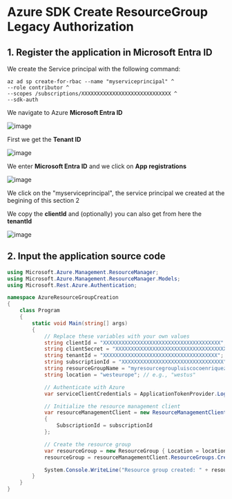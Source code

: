# Azure SDK Create ResourceGroup Legacy Authorization

## 1. Register the application in Microsoft Entra ID

We create the Service principal with the following command:

```
az ad sp create-for-rbac --name "myserviceprincipal" ^
--role contributor ^
--scopes /subscriptions/XXXXXXXXXXXXXXXXXXXXXXXXXXXXX ^
--sdk-auth
```

We navigate to Azure **Microsoft Entra ID**

![image](https://github.com/luiscoco/Azure_SDK_Create_ResourceGroup_Legacy_Authorization/assets/32194879/024bd812-9804-42d7-996d-50647bdbc204)

First we get the **Tenant ID**

![image](https://github.com/luiscoco/Azure_SDK_Create_ResourceGroup_Legacy_Authorization/assets/32194879/e5784699-9270-4021-a461-60fc283e7324)

We enter **Microsoft Entra ID** and we click on **App registrations**

![image](https://github.com/luiscoco/Azure_SDK_Create_ResourceGroup_Legacy_Authorization/assets/32194879/d00d9bcc-1755-4aa3-9905-da41a97ffa11)

We click on the "myserviceprincipal", the service principal we created at the begining of this section 2

We copy the **clientId** and (optionally) you can also get from here the **tenantId**

![image](https://github.com/luiscoco/Azure_SDK_Create_ResourceGroup_Legacy_Authorization/assets/32194879/d513cb7c-14f7-4c26-8df1-595c3dd41963)



## 2. Input the application source code

```csharp
using Microsoft.Azure.Management.ResourceManager;
using Microsoft.Azure.Management.ResourceManager.Models;
using Microsoft.Rest.Azure.Authentication;

namespace AzureResourceGroupCreation
{
    class Program
    {
        static void Main(string[] args)
        {
            // Replace these variables with your own values
            string clientId = "XXXXXXXXXXXXXXXXXXXXXXXXXXXXXXXXXXXXXX";
            string clientSecret = "XXXXXXXXXXXXXXXXXXXXXXXXXXXXXXXXXXXX";
            string tenantId = "XXXXXXXXXXXXXXXXXXXXXXXXXXXXXXXXXXXXX";
            string subscriptionId = "XXXXXXXXXXXXXXXXXXXXXXXXXXXXXXXXX";
            string resourceGroupName = "myresourcegroupluiscocoenriquez";
            string location = "westeurope"; // e.g., "westus"

            // Authenticate with Azure
            var serviceClientCredentials = ApplicationTokenProvider.LoginSilentAsync(tenantId, clientId, clientSecret).Result;

            // Initialize the resource management client
            var resourceManagementClient = new ResourceManagementClient(serviceClientCredentials)
            {
                SubscriptionId = subscriptionId
            };

            // Create the resource group
            var resourceGroup = new ResourceGroup { Location = location };
            resourceGroup = resourceManagementClient.ResourceGroups.CreateOrUpdate(resourceGroupName, resourceGroup);

            System.Console.WriteLine("Resource group created: " + resourceGroup.Name);
        }
    }
}
```



